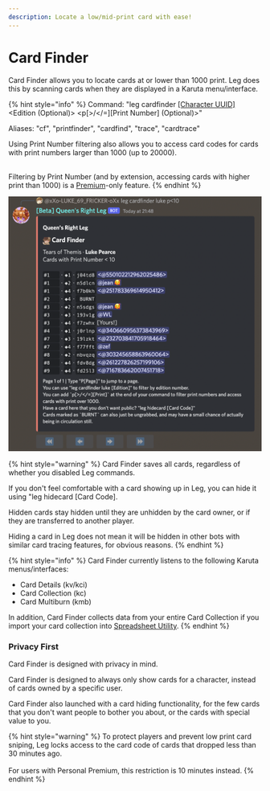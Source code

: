 ```yaml
---
description: Locate a low/mid-print card with ease!
---
```


# Card Finder

Card Finder allows you to locate cards at or lower than 1000 print. Leg does this by scanning cards when they are displayed in a Karuta menu/interface.

{% hint style="info" %}
Command: "leg cardfinder [\[Character UUID\]](../../faq-frequently-asked-questions/whats-a-character-uuid.md) \<Edition (Optional)> \<p\[>/\</=]\[Print Number] (Optional)>"

Aliases: "cf", "printfinder", "cardfind", "trace", "cardtrace"



Using Print Number filtering also allows you to access card codes for cards with print numbers larger than 1000 (up to 20000).

\
Filtering by Print Number (and by extension, accessing cards with higher print than 1000) is a [Premium](../../boring-stuff/premium-access/)-only feature.
{% endhint %}

![Card Finder, finding Luke Pearce cards with print numbers less than 10.](<../../.gitbook/assets/image (3).png>)

{% hint style="warning" %}
Card Finder saves all cards, regardless of whether you disabled Leg commands.

If you don't feel comfortable with a card showing up in Leg, you can hide it using "leg hidecard \[Card Code].

Hidden cards stay hidden until they are unhidden by the card owner, or if they are transferred to another player.

Hiding a card in Leg does not mean it will be hidden in other bots with similar card tracing features, for obvious reasons.
{% endhint %}

{% hint style="info" %}
Card Finder currently listens to the following Karuta menus/interfaces:

* Card Details (kv/kci)
* Card Collection (kc)
* Card Multiburn (kmb)

In addition, Card Finder collects data from your entire Card Collection if you import your card collection into [Spreadsheet Utility](../card-collection-utilities/spreadsheet-utility.md).
{% endhint %}

### Privacy First

Card Finder is designed with privacy in mind.

Card Finder is designed to always only show cards for a character, instead of cards owned by a specific user.

Card Finder also launched with a card hiding functionality, for the few cards that you don't want people to bother you about, or the cards with special value to you.

{% hint style="warning" %}
To protect players and prevent low print card sniping, Leg locks access to the card code of cards that dropped less than 30 minutes ago.\
\
For users with Personal Premium, this restriction is 10 minutes instead.
{% endhint %}
